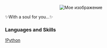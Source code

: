 <p align="center">
  <img src="soul.gif" alt="Мое изображение">
</p>
✨With a soul for you...✨

### Languages and Skills

[!Python](https://img.shields.io/badge/-Python-black?style=for-the-badge&logo=Python&logoColor=White)
<!--
**BloodCharry/BloodCharry** is a ✨ _special_ ✨ repository because its `README.md` (this file) appears on your GitHub profile.

Here are some ideas to get you started:

- 🔭 I’m currently working on ...
- 🌱 I’m currently learning ...
- 👯 I’m looking to collaborate on ...
- 🤔 I’m looking for help with ...
- 💬 Ask me about ...
- 📫 How to reach me: ...
- 😄 Pronouns: ...
- ⚡ Fun fact: ...
-->

